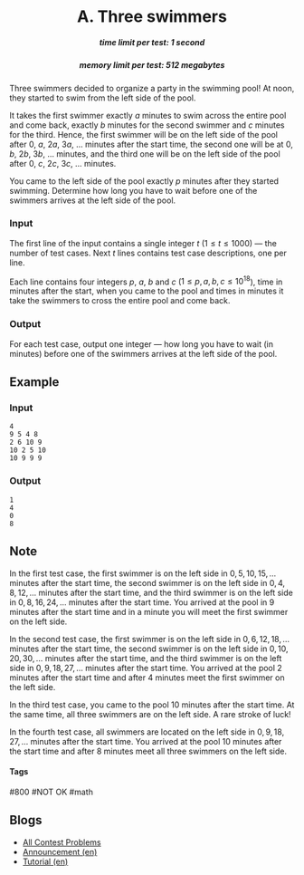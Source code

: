 <h1 style='text-align: center;'> A. Three swimmers</h1>

<h5 style='text-align: center;'>time limit per test: 1 second</h5>
<h5 style='text-align: center;'>memory limit per test: 512 megabytes</h5>

Three swimmers decided to organize a party in the swimming pool! At noon, they started to swim from the left side of the pool.

It takes the first swimmer exactly $a$ minutes to swim across the entire pool and come back, exactly $b$ minutes for the second swimmer and $c$ minutes for the third. Hence, the first swimmer will be on the left side of the pool after $0$, $a$, $2a$, $3a$, ... minutes after the start time, the second one will be at $0$, $b$, $2b$, $3b$, ... minutes, and the third one will be on the left side of the pool after $0$, $c$, $2c$, $3c$, ... minutes.

You came to the left side of the pool exactly $p$ minutes after they started swimming. Determine how long you have to wait before one of the swimmers arrives at the left side of the pool.

### Input

The first line of the input contains a single integer $t$ ($1 \leq t \leq 1000$) — the number of test cases. Next $t$ lines contains test case descriptions, one per line.

Each line contains four integers $p$, $a$, $b$ and $c$ ($1 \leq p, a, b, c \leq 10^{18}$), time in minutes after the start, when you came to the pool and times in minutes it take the swimmers to cross the entire pool and come back.

### Output

For each test case, output one integer — how long you have to wait (in minutes) before one of the swimmers arrives at the left side of the pool.

## Example

### Input


```text
4
9 5 4 8
2 6 10 9
10 2 5 10
10 9 9 9
```
### Output


```text
1
4
0
8
```
## Note

In the first test case, the first swimmer is on the left side in $0, 5, 10, 15, \ldots$ minutes after the start time, the second swimmer is on the left side in $0, 4, 8, 12, \ldots$ minutes after the start time, and the third swimmer is on the left side in $0, 8, 16, 24, \ldots$ minutes after the start time. You arrived at the pool in $9$ minutes after the start time and in a minute you will meet the first swimmer on the left side.

In the second test case, the first swimmer is on the left side in $0, 6, 12, 18, \ldots$ minutes after the start time, the second swimmer is on the left side in $0, 10, 20, 30, \ldots$ minutes after the start time, and the third swimmer is on the left side in $0, 9, 18, 27, \ldots$ minutes after the start time. You arrived at the pool $2$ minutes after the start time and after $4$ minutes meet the first swimmer on the left side.

In the third test case, you came to the pool $10$ minutes after the start time. At the same time, all three swimmers are on the left side. A rare stroke of luck!

In the fourth test case, all swimmers are located on the left side in $0, 9, 18, 27, \ldots$ minutes after the start time. You arrived at the pool $10$ minutes after the start time and after $8$ minutes meet all three swimmers on the left side.



#### Tags 

#800 #NOT OK #math 

## Blogs
- [All Contest Problems](../Codeforces_Round_704_(Div._2).md)
- [Announcement (en)](../blogs/Announcement_(en).md)
- [Tutorial (en)](../blogs/Tutorial_(en).md)

